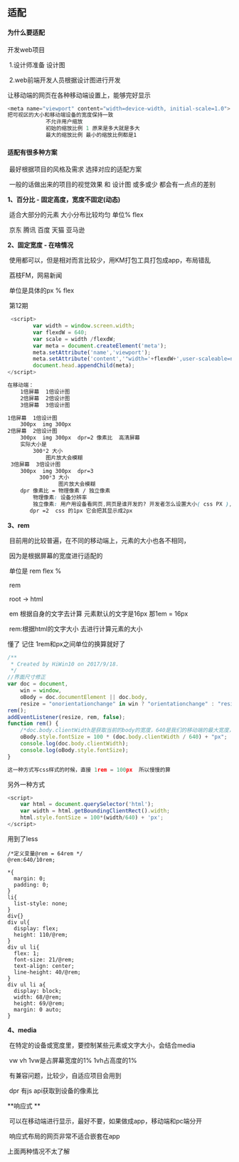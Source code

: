 ## 适配

#### 为什么要适配

开发web项目

​	1.设计师准备 设计图

​	2.web前端开发人员根据设计图进行开发

让移动端的网页在各种移动端设置上，能够完好显示

```js
<meta name="viewport" content="width=device-width, initial-scale=1.0">
把可视区的大小和移动端设备的宽度保持一致
            不允许用户缩放
            初始的缩放比例 1 原来是多大就是多大
            最大的缩放比例 最小的缩放比例都是1
```





#### 适配有很多种方案

​	最好根据项目的风格及需求  选择对应的适配方案

​	一般的话做出来的项目的视觉效果 和 设计图 或多或少 都会有一点点的差别

**1、百分比 - 固定高度，宽度不固定(动态)**

​		适合大部分的元素 大小分布比较均匀 单位% flex

​		京东 腾讯 百度 天猫 亚马逊



**2、固定宽度 - 在啥情况**

​	使用都可以，但是相对而言比较少，用KM打包工具打包成app，布局错乱

​		荔枝FM，网易新闻

​		单位是具体的px % flex

​			第12期

```js
 <script>
        var width = window.screen.width;
        var flexdW = 640;
        var scale = width /flexdW;
        var meta = document.createElement('meta');
        meta.setAttribute('name','viewport');
        meta.setAttribute('content','"width='+flexdW+',user-scaleable=no,initial-scale='+scale+',maximum-scale='+scale+',minimum-scale='+scale+'"')
        document.head.appendChild(meta);
</script>
```

```css
在移动端：
    1倍屏幕  1倍设计图
    2倍屏幕  2倍设计图
    3倍屏幕  3倍设计图

1倍屏幕  1倍设计图
    300px  img 300px
2倍屏幕  2倍设计图
    300px  img 300px  dpr=2 像素比  高清屏幕
    实际大小是
        300*2 大小
            图片放大会模糊
 3倍屏幕  3倍设计图
    300px  img 300px  dpr=3
          300*3 大小
                图片放大会模糊
    dpr 像素比 = 物理像素 / 独立像素
        物理像素: 设备分辨率
        独立像素: 用户用设备看网页,网页是谁开发的? 开发者怎么设置大小( css PX ),然后转换成 设备分辨率?
       dpr =2  css 的1px 它会把其显示成2px
```



**3、rem**

​	目前用的比较普遍，在不同的移动端上，元素的大小也各不相同，

​	因为是根据屏幕的宽度进行适配的

​	单位是 rem flex %

​	rem 

​		 root   -> html

​		em  根据自身的文字去计算 元素默认的文字是16px 那1em = 16px

​	rem:根据html的文字大小 去进行计算元素的大小



懂了 记住 1rem和px之间单位的换算就好了

```js
/**
 * Created by HiWin10 on 2017/9/18.
 */
//界面尺寸修正
var doc = document,
    win = window,
    oBody = doc.documentElement || doc.body,
    resize = "onorientationchange" in win ? "orientationchange" : "resize";
rem();
addEventListener(resize, rem, false);
function rem() {
    /*doc.body.clientWidth是获取当前的body的宽度，640是我们的移动端的最大宽度，相除就会得出一个比例，在乘以100px，就会得出我们当前的1rem等于多少px*/
    oBody.style.fontSize = 100 * (doc.body.clientWidth / 640) + "px";
	console.log(doc.body.clientWidth);
    console.log(oBody.style.fontSize);
}

这一种方式写css样式的时候，直接 1rem = 100px  所以慢慢的算
```

另外一种方式

```js
<script>
    var html = document.querySelector('html');
	var width = html.getBoundingClientRect().width;
	html.style.fontSize = 100*(width/640) + 'px';
</script>
```

用到了less

```less
/*定义变量@rem = 64rem */
@rem:640/10rem;

*{
  margin: 0;
  padding: 0;
}
li{
  list-style: none;
}
div{}
div ul{
  display: flex;
  height: 110/@rem;
}
div ul li{
  flex: 1;
  font-size: 21/@rem;
  text-align: center;
  line-height: 40/@rem;
}
div ul li a{
  display: block;
  width: 68/@rem;
  height: 69/@rem;
  margin: 0 auto;
}

```



**4、media**

​	在特定的设备或宽度里，要控制某些元素或文字大小，会结合media 

​	vw vh   1vw是占屏幕宽度的1%  1vh占高度的1%

​	有兼容问题，比较少，自适应项目会用到

​	dpr 有js api获取到设备的像素比

**响应式 **

​	可以在移动端进行显示，最好不要，如果做成app，移动端和pc端分开

​	响应式布局的网页非常不适合嵌套在app



 上面两种情况不太了解		